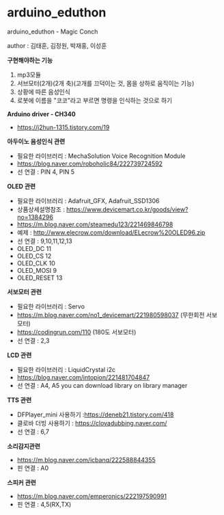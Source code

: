# arduino_eduthon
arduino_eduthon - Magic Conch

author : 김태훈, 김정원, 박재홍, 이성훈

**구현해야하는 기능**
 1. mp3모듈
 2. 서브모터(2개)(2개 축)(고개를 끄덕이는 것, 몸을 상하로 움직이는 기능)
 3. 상황에 따른 음성인식
 4. 로봇에 이름을 "코코"라고 부르면 명령을 인식하는 것으로 하기

**Arduino driver - CH340**
 - https://j2hun-1315.tistory.com/19

**아두이노 음성인식 관련**
 - 필요한 라이브러리 : MechaSolution Voice Recognition Module
 - https://blog.naver.com/roboholic84/222739724592 
 - 선 연결 : PIN 4, PIN 5
 
**OLED 관련**
 - 필요한 라이브러리 : Adafruit_GFX, Adafruit_SSD1306
 - 상품상세설명참조 : https://www.devicemart.co.kr/goods/view?no=1384296
 - https://m.blog.naver.com/steamedu123/221469846798
 - 예제 : http://www.elecrow.com/download/ELecrow%20OLED96.zip
 - 선 연결 : 9,10,11,12,13
 - OLED_DC 11
 - OLED_CS 12
 - OLED_CLK 10
 - OLED_MOSI 9
 - OLED_RESET 13
 
**서보모터 관련**
 - 필요한 라이브러리 : Servo
 - https://m.blog.naver.com/no1_devicemart/221980598037 (무한회전 서보모터)
 - https://codingrun.com/110 (180도 서보모터) 
 - 선 연결 : 2,3
 
 **LCD 관련**
 - 필요한 라이브러리 : LiquidCrystal i2c
 - https://blog.naver.com/intopion/221481704847
 - 선 연결 : A4, A5
 you can download library on library manager

 **TTS 관련**
 - DFPlayer_mini 사용하기 :https://deneb21.tistory.com/418
 - 클로바 더빙 사용하기 : https://clovadubbing.naver.com/
 - 선 연결 : 6,7

 **소리감지관련**
 - https://m.blog.naver.com/icbanq/222588844355
 - 핀 연결 : A0

 **스피커 관련**
 - https://m.blog.naver.com/emperonics/222197590991
 - 핀 연결 : 4,5(RX,TX)